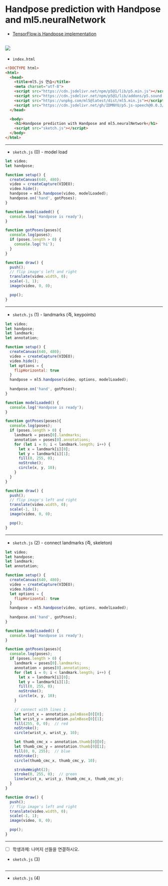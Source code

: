 # Handpose prediction with Handpose and ml5.neuralNetwork
- [TensorFlow.js Handpose implementation](https://github.com/tensorflow/tfjs-models/tree/master/hand-pose-detection)


![](https://camo.githubusercontent.com/b0f077393b25552492ef5dd7cd9fd13f386e8bb480fa4ed94ce42ede812066a1/68747470733a2f2f6d65646961706970652e6465762f696d616765732f6d6f62696c652f68616e645f6c616e646d61726b732e706e67)
---

- `index.html` 

```html
<!DOCTYPE html>
<html>
  <head>
    <title>ml5.js 연습</title>
    <meta charset="utf-8">
    <script src="https://cdn.jsdelivr.net/npm/p5@1/lib/p5.min.js"></script>
    <script src="https://cdn.jsdelivr.net/npm/p5@1/lib/addons/p5.sound.min.js"></script>
    <script src="https://unpkg.com/ml5@latest/dist/ml5.min.js"></script>
    <script src="https://cdn.jsdelivr.net/gh/IDMNYU/p5.js-speech@0.0.3/lib/p5.speech.js"></script>
  </head>

  <body>
    <h1>Handpose prediction with Handpose and ml5.neuralNetwork</h1>
    <script src="sketch.js"></script>
  </body>
</html>
```


---

- `sketch.js` (0) - model load

```javascript
let video;
let handpose;

function setup() {
  createCanvas(640, 480);
  video = createCapture(VIDEO);
  video.hide();
  handpose = ml5.handpose(video, modelLoaded);
  handpose.on('hand', gotPoses);
}

function modelLoaded() {
  console.log('Handpose is ready');
}

function gotPoses(poses){
  console.log(poses);
  if (poses.length > 0) {
    console.log('hi');
  }
}

function draw() {
  push();
  // flip image's left and right
  translate(video.width, 0);
  scale(-1, 1);
  image(video, 0, 0);

  pop();
}
```

---

- `sketch.js` (1) - landmarks (즉, keypoints)

```javascript
let video;
let handpose;
let landmark;
let annotation;

function setup() {
  createCanvas(640, 480);
  video = createCapture(VIDEO);
  video.hide();
  let options = {
    flipHorizontal: true
  }
  handpose = ml5.handpose(video, options, modelLoaded);
  
  handpose.on('hand', gotPoses);
}

function modelLoaded() {
  console.log('Handpose is ready');
}

function gotPoses(poses){
  console.log(poses);
  if (poses.length > 0) {
    landmark = poses[0].landmarks;
    annotation = poses[0].annotations;
    for (let i = 0; i < landmark.length; i++) {
      let x = landmark[i][0];
      let y = landmark[i][1];
      fill(0, 255, 0);
      noStroke();
      circle(x, y, 10);
    }
  }
}

function draw() {
  push();
  // flip image's left and right
  translate(video.width, 0);
  scale(-1, 1);
  image(video, 0, 0);

  pop();
}
```

---

- `sketch.js` (2) - connect landmarks (즉, skeleton)

```javascript
let video;
let handpose;
let landmark;
let annotation;

function setup() {
  createCanvas(640, 480);
  video = createCapture(VIDEO);
  video.hide();
  let options = {
    flipHorizontal: true
  }
  handpose = ml5.handpose(video, options, modelLoaded);
  
  handpose.on('hand', gotPoses);
}

function modelLoaded() {
  console.log('Handpose is ready');
}

function gotPoses(poses){
  console.log(poses);
  if (poses.length > 0) {
    landmark = poses[0].landmarks;
    annotation = poses[0].annotations;
    for (let i = 0; i < landmark.length; i++) {
      let x = landmark[i][0];
      let y = landmark[i][1];
      fill(0, 255, 0);
      noStroke();
      circle(x, y, 10);
    }

    // connect with lines 1
    let wrist_x = annotation.palmBase[0][0];
    let wrist_y = annotation.palmBase[0][1];
    fill(255, 0, 0);  // red
    noStroke();
    circle(wrist_x, wrist_y, 10);

    let thumb_cmc_x = annotation.thumb[0][0];
    let thumb_cmc_y = annotation.thumb[0][1];
    fill(0, 0, 255);  // blue
    noStroke();
    circle(thumb_cmc_x, thumb_cmc_y, 10);

    strokeWeight(2);
    stroke(0, 255, 0);  // green
    line(wrist_x, wrist_y, thumb_cmc_x, thumb_cmc_y);
  }
}

function draw() {
  push();
  // flip image's left and right
  translate(video.width, 0);
  scale(-1, 1);
  image(video, 0, 0);

  pop();
}
```

---

- [ ] 학생과제: 나머지 선들을 연결하시오.

- `sketch.js` (3)

```javascript

```


---

- `sketch.js` (4)

```javascript

```






